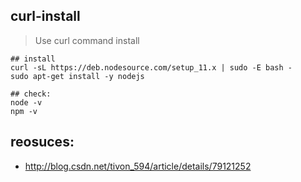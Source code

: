 ## curl-install
> Use curl command install

```shell
## install
curl -sL https://deb.nodesource.com/setup_11.x | sudo -E bash -
sudo apt-get install -y nodejs

## check:
node -v
npm -v
```

## reosuces:
+ http://blog.csdn.net/tivon_594/article/details/79121252